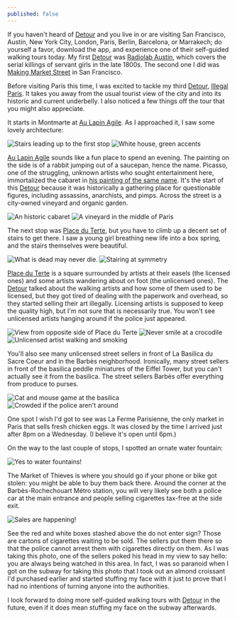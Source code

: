 ```yaml
---
published: false
---
```

If you haven't heard of [Detour][detour] and you live in or are visiting San Francisco, Austin, New York City, London, Paris, Berlin, Barcelona, or Marrakech; do yourself a favor, download the app, and experience one of their self-guided walking tours today. My first [Detour][detour] was [Radiolab Austin](https://www.detour.com/austin/radiolab-austin), which covers the serial killings of servant girls in the late 1800s. The second one I did was [Making Market Street](https://www.detour.com/san-francisco/market-street) in San Francisco.

Before visiting Paris this time, I was excited to tackle my third [Detour][detour], [Illegal Paris](https://www.detour.com/paris/illegal-paris). It takes you away from the usual tourist view of the city and into its historic and current underbelly. I also noticed a few things off the tour that you might also appreciate.

It starts in Montmarte at [Au Lapin Agile][au-lapin-agile]. As I approached it, I saw some lovely architecture:

![Stairs leading up to the first stop]({{site.baseurl}}/images/2016/07/20/detour-illegal-paris/00-stairs.jpeg)
![White house, green accents]({{site.baseurl}}/images/2016/07/20/detour-illegal-paris/01-white-green.jpeg)

[Au Lapin Agile][au-lapin-agile] sounds like a fun place to spend an evening. The painting on the side is of a rabbit jumping out of a saucepan, hence the name. Picasso, one of the struggling, unknown artists who sought entertainment here, immortalized the cabaret in [his painting of the same name][picasso-aulapinagile]. It's the start of this [Detour][detour] because it was historically a gathering place for questionable figures, including assassins, anarchists, and pimps. Across the street is a city-owned vineyard and organic garden.

![An historic cabaret]({{site.baseurl}}/images/2016/07/20/detour-illegal-paris/02-cabaret.jpeg)
![A vineyard in the middle of Paris]({{site.baseurl}}/images/2016/07/20/detour-illegal-paris/03-vineyard.jpeg)

The next stop was [Place du Terte][place-du-terte], but you have to climb up a decent set of stairs to get there. I saw a young girl breathing new life into a box spring, and the stairs themselves were beautiful.

![What is dead may never die.]({{site.baseurl}}/images/2016/07/20/detour-illegal-paris/04-girl.jpeg)
![Stairing at symmetry]({{site.baseurl}}/images/2016/07/20/detour-illegal-paris/05-stairs.jpeg)

[Place du Terte][place-du-terte] is a square surrounded by artists at their easels (the licensed ones) and some artists wandering about on foot (the unlicensed ones). The [Detour][detour] talked about the walking artists and how some of them used to be licensed, but they got tired of dealing with the paperwork and overhead, so they started selling their art illegally. Licensing artists is supposed to keep the quality high, but I'm not sure that is necessarily true. You won't see unlicensed artists hanging around if the police just appeared.

![View from opposite side of Place du Terte]({{site.baseurl}}/images/2016/07/20/detour-illegal-paris/06-slope.jpeg)
![Never smile at a crocodile]({{site.baseurl}}/images/2016/07/20/detour-illegal-paris/07-mirror.jpeg)
![Unlicensed artist walking and smoking]({{site.baseurl}}/images/2016/07/20/detour-illegal-paris/08-unlicensed.jpeg)

You'll also see many unlicensed street sellers in front of La Basilica du Sacre Coeur and in the Barbès neighborhood. Ironically, many street sellers in front of the basilica peddle miniatures of the Eiffel Tower, but you can't actually see it from the basilica. The street sellers Barbès offer everything from produce to purses.

![Cat and mouse game at the basilica]({{site.baseurl}}/images/2016/07/20/detour-illegal-paris/09-basilica.jpeg)
![Crowded if the police aren't around]({{site.baseurl}}/images/2016/07/20/detour-illegal-paris/10-barbes.jpeg)

One spot I wish I'd got to see was La Ferme Parisienne, the only market in Paris that sells fresh chicken eggs. It was closed by the time I arrived just after 8pm on a Wednesday. (I believe it's open until 6pm.)

On the way to the last couple of stops, I spotted an ornate water fountain:

![Yes to water fountains!]({{site.baseurl}}/images/2016/07/20/detour-illegal-paris/11-fountain.jpeg)

The Market of Thieves is where you should go if your phone or bike got stolen: you might be able to buy them back there. Around the corner at the Barbès-Rochechouart Métro station, you will very likely see both a police car at the main entrance and people selling cigarettes tax-free at the side exit.

![Sales are happening!]({{site.baseurl}}/images/2016/07/20/detour-illegal-paris/12-cigarettes.jpeg)

See the red and white boxes stashed above the do not enter sign? Those are cartons of cigarettes waiting to be sold. The sellers put them there so that the police cannot arrest them with cigarettes directly on them. As I was taking this photo, one of the sellers poked his head in my view to say hello: you are always being watched in this area. In fact, I was so paranoid when I got on the subway for taking this photo that I took out an almond croissant I'd purchased earlier and started stuffing my face with it just to prove that I had no intentions of turning anyone into the authorities.

I look forward to doing more self-guided walking tours with [Detour][detour] in the future, even if it does mean stuffing my face on the subway afterwards.

[au-lapin-agile]: http://www.au-lapin-agile.com/anglais/home.htm
[detour]: https://www.detour.com
[picasso-aulapinagile]: http://www.metmuseum.org/art/collection/search/486162
[place-du-terte]: https://en.m.wikipedia.org/wiki/Place_du_Tertre